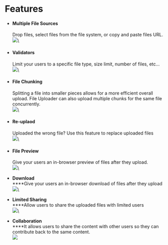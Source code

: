 # Features

*   #### Multiple File Sources

    Drop files, select files from the file system, or copy and paste files URL.\
    ![](<../../../../.gitbook/assets/NIT\_🔊 (2).png>)\

*   #### Validators

    Limit your users to a specific file type, size limit, number of files, etc...\
    ![](<../../../../.gitbook/assets/Cursor\_and\_NIT\_🔊 (4).png>)\

*   #### File Chunking

    Splitting a file into smaller pieces allows for a more efficient overall upload. File Uploader can also upload multiple chunks for the same file concurrently.\
    ![](<../../../../.gitbook/assets/Cursor\_and\_NIT\_🔊 (6).png>)\

*   #### Re-uplaod

    Uploaded the wrong file? Use this feature to replace uploaded files\
    ![](<../../../../.gitbook/assets/Cursor\_and\_NIT\_🔊 (1).png>)\

*   #### File Preview

    Give your users an in-browser preview of files after they upload.\
    ![](../../../../.gitbook/assets/Cursor\_and\_NIT\_🔊.png)\

* &#x20;**Download**\
  ****Give your users an in-browser download of files after they upload\
  ![](<../../../../.gitbook/assets/Cursor\_and\_NIT\_🔊 (8).png>)\

* **Limited Sharing**\
  ****Allow users to share the uploaded files with limited users\
  ![](<../../../../.gitbook/assets/Cursor\_and\_NIT\_🔊 (7).png>)\

*   **Collaboration**\
    ****It allows users to share the content with other users so they can contribute back to the same content.\
    ![](../../../../.gitbook/assets/NIT\_🔊.png)

